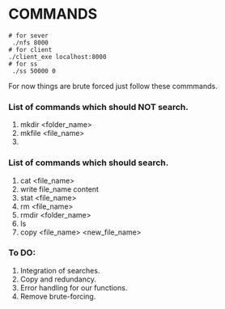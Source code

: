 # COMMANDS
```
# for sever
 ./nfs 8000
# for client
./client_exe localhost:8000
# for ss
 ./ss 50000 0
```

For now things are brute forced just follow these commmands.

### List of commands which should NOT search.

1. mkdir <folder_name>
2. mkfile <file_name> 
3.

### List of commands which should search.
1. cat <file_name>
2. write file_name content
3. stat <file_name>
4. rm <file_name>
5. rmdir <folder_name>
6. ls
7. copy <file_name> <new_file_name>

### To DO:
1. Integration of searches.
2. Copy and redundancy.
3. Error handling for our functions.
4. Remove brute-forcing.

